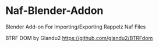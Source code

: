 # Naf-Blender-Addon
Blender Add-on For Importing/Exporting Rappelz Naf Files

BTRF DOM by Glandu2
https://github.com/glandu2/BTRFdom
